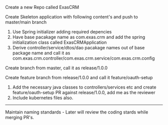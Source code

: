 Create a new Repo called ExasCRM

Create Skeleton application with following content's and push to master/main branch
1. Use Spring initializer adding required depencies
2. Have base pacakage name as com.exas.crm and add the spring initialization class called ExasCRMApplication
3. Derive controller/service/dtos/dao pacakage names out of base package name and call it as com.exas.crm.controller/com.exas.crm.service/com.exas.crm.config
   
Create branch from master, call it as release/1.0.0

Create feature branch from release/1.0.0 and call it feature/oauth-setup
1. Add the necessary java classes  to controllers/services etc and create feature/oauth-setup PR against release/1.0.0, add me as the reviewer
2. Include kubernetes files also.

----
Maintain naming standards - Later will review the coding stards while merging PR's.
   
